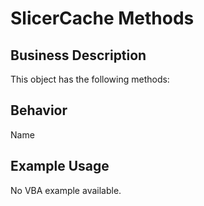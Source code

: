 # SlicerCache Methods

## Business Description
This object has the following methods:

## Behavior
Name

## Example Usage
No VBA example available.